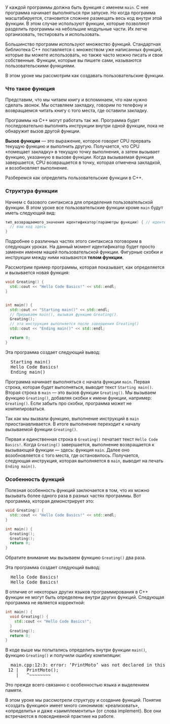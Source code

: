 У каждой программы должна быть функция с именем `main`. С нее программа начинает выполняться при запуске. Но когда программа масштабируется, становится сложнее размещать весь код внутри этой функции. В этом случае используют функции, которые позволяют разделить программы на небольшие модульные части. Их легче организовать, тестировать и использовать.

Большинство программ используют множество функций. Стандартная библиотека C++ поставляется с множеством уже написанных функций, которые вы можете использовать, но также часто можно писать и свои собственные. Функции, которые вы пишете сами, называются пользовательскими функциями.

В этом уроке мы рассмотрим как создавать пользовательские функции.

### Что такое функция

Представим, что мы читаем книгу и вспоминаем, что нам нужно сделать звонок. Мы оставляем закладку, говорим по телефону и возвращаемся читать книгу с того места, где оставили закладку.

Программы на C++ могут работать так же. Программа будет последовательно выполнять инструкции внутри одной функции, пока не обнаружит вызов другой функции.

**Вызов функции** — это выражение, которое говорит CPU прервать текущую функцию и выполнить другую. Получается, что CPU «помещает закладку» в текущую точку выполнения, а затем вызывает функцию, указанную в вызове функции. Когда вызываемая функция завершается, CPU возвращается в точку, которая отмечена закладкой, и возобновляет выполнение.

Разберемся как определять пользовательские функции в С++.

### Структура функции

Начнем с базового синтаксиса для определения пользовательской функции. В этом уроке все пользовательские функции кроме `main` будут иметь следующий вид:

```cpp
тип_возвращаемого_значения идентификатор(параметры функции) { // идентификатор заменяется именем вашей функции
  // ваш код здесь
}
```

Подробнее о различных частях этого синтаксиса поговорим в следующих уроках. На данный момент идентификатор будет просто заменен именем нашей пользовательской функции. Фигурные скобки и инструкции между ними называются **телом функции**.

Рассмотрим пример программы, которая показывает, как определяется и вызывается новая функция:

```cpp
void Greating() {
  std::cout << "Hello Code Basics!" << std::endl;
}


int main() {
  std::cout << "Starting main()" << std::endl;
  // Прерываем main(), вызывая функцию Greating().
  Greating();
  // эта инструкция выполняется после завершения Greating()
  std::cout << "Ending main()" << std::endl;

  return 0;
}
```

Эта программа создает следующий вывод:

<pre class='hexlet-basics-output'>
  Starting main()
  Hello Code Basics!
  Ending main()
</pre>

Программа начинает выполняться с начала функции `main`. Первая строка, которая будет выполняться, выводит текст `Starting main()`. Вторая строка в `main` — это вызов функции `Greating()`. Мы вызываем функцию `Greating()`, добавляя скобки к имени функции, например: `Greating()`. Если забыть про скобки, программа может не компилироваться.

Так как мы вызвали функцию, выполнение инструкций в `main` приостанавливается. В итоге выполнение переходит к началу вызываемой функции `Greating()`.

Первая и единственная строка в `Greating()` печатает текст `Hello Code Basics!`. Когда `Greating()` завершается, выполнение возвращается к вызывающей функции — здесь: функция `main`. Далее оно возобновляется с того места, где остановилось. Получается, следующая инструкция, которая выполняется в `main`, выводит на печать `Ending main()`.

### Особенность функций

Полезная особенность функций заключается в том, что их можно вызывать более одного раза в разных частях программы. Вот программа, которая демонстрирует это:

```cpp
void Greating() {
  std::cout << "Hello Code Basics!" << std::endl;
}

int main() {
  Greating();
  Greating();
  return 0;
}
```

Обратите внимание мы вызываем функцию `Greating()` два раза.

Эта программа создает следующий вывод:

<pre class='hexlet-basics-output'>
  Hello Code Basics!
  Hello Code Basics!
</pre>

В отличие от некоторых других языков программирования в C++ функции не могут быть определены внутри других функций. Следующая программа не является корректной:

```cpp
int main() {
  void Greating() {
    std::cout << "Hello Code Basics!";
  }
  Greating();
  return 0;
}
```
В коде выше мы попытались определить внутри функции `main()`, функцию `Greating()` и получили ошибку компиляции:

<pre class='hexlet-basics-output'>
  main.cpp:12:3: error: ‘PrintMoto’ was not declared in this scope
 12 |   PrintMoto();
    |   ^~~~~~~~~
</pre>

Это прежде всего связанно с особенностью языка и выделением памяти.

В этом уроке мы рассмотрели структуру и создание функций. Понятие «создать функцию» имеет много синонимов: «реализовать», «определить» и даже «заимплементить» (от слова implement). Все они встречаются в повседневной практике на работе.
